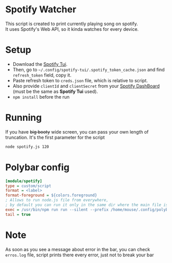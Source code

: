 # Spotify Watcher
This script is created to print currently playing song on spotify.  
It uses Spotify's Web API, so it kinda watches for every device.

# Setup
- Download the [Spotify Tui](https://github.com/Rigellute/spotify-tui#installation).  
- Then, go to `~/.config/spotify-tui/.spotify_token_cache.json` and find `refresh_token` field, copy it.  
- Paste refresh token to `creds.json` file, which is relative to script.
- Also provide `clientId` and `clientSecret` from your [Spotify DashBoard](https://developer.spotify.com/dashboard/) (must be the same as **Spotify Tui** used).
- `npm install` before the run

# Running
If you have ~~big booty~~ wide screen, you can pass your own length of truncation. It's the first parameter for the script
```bash
node spotify.js 120
```

# Polybar config
```ini
[module/spotify]
type = custom/script
format = <label>
format-foreground = ${colors.foreground}
; Allows to run node.js file from everywhere, 
; by default you can run it only in the same dir where the main file is located
exec = /usr/bin/npm run run --silent --prefix /home/mouse/.config/polybar/scripts/spotify 
tail = true
```

# Note
As soon as you see a message about error in the bar, you can check `erros.log` file, script prints there every error, just not to break your bar
